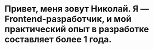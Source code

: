 # Привет, меня зовут Николай. Я — Frontend-разработчик, и мой практический опыт в разработке составляет более 1 года.
